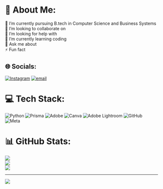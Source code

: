  # 💫 About Me:
🔭 I’m currently pursuing B.tech in Computer Science and Business Systems<br>👯 I’m looking to collaborate on<br>🤝 I’m looking for help with<br>🌱 I’m currently learning coding<br>💬 Ask me about<br>⚡ Fun fact


## 🌐 Socials:
[![Instagram](https://img.shields.io/badge/Instagram-%23E4405F.svg?logo=Instagram&logoColor=white)](https://instagram.com/__shradh.aah.__) [![email](https://img.shields.io/badge/Email-D14836?logo=gmail&logoColor=white)](mailto:shradha.sreedhar.official@gmail.com) 

# 💻 Tech Stack:
![Python](https://img.shields.io/badge/python-3670A0?style=for-the-badge&logo=python&logoColor=ffdd54) ![Prisma](https://img.shields.io/badge/Prisma-3982CE?style=for-the-badge&logo=Prisma&logoColor=white) ![Adobe](https://img.shields.io/badge/adobe-%23FF0000.svg?style=for-the-badge&logo=adobe&logoColor=white) ![Canva](https://img.shields.io/badge/Canva-%2300C4CC.svg?style=for-the-badge&logo=Canva&logoColor=white) ![Adobe Lightroom](https://img.shields.io/badge/Adobe%20Lightroom-31A8FF.svg?style=for-the-badge&logo=Adobe%20Lightroom&logoColor=white) ![GitHub](https://img.shields.io/badge/github-%23121011.svg?style=for-the-badge&logo=github&logoColor=white) ![Meta](https://img.shields.io/badge/Meta-%230467DF.svg?style=for-the-badge&logo=Meta&logoColor=white)
# 📊 GitHub Stats:
![](https://github-readme-stats.vercel.app/api?username=sradhasreedhar&theme=dark&hide_border=false&include_all_commits=false&count_private=false)<br/>
![](https://nirzak-streak-stats.vercel.app/?user=sradhasreedhar&theme=dark&hide_border=false)<br/>
![](https://github-readme-stats.vercel.app/api/top-langs/?username=sradhasreedhar&theme=dark&hide_border=false&include_all_commits=false&count_private=false&layout=compact)

---
[![](https://visitcount.itsvg.in/api?id=sradhasreedhar&icon=0&color=0)](https://visitcount.itsvg.in)

<!-- Proudly created with GPRM ( https://gprm.itsvg.in ) -->
